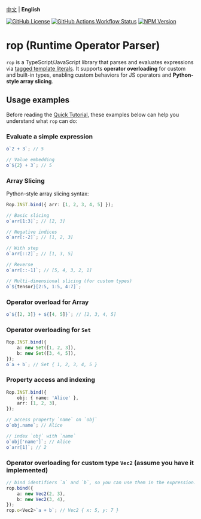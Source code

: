 [中文](./README.zh.md) | **English**

[![GitHub License](https://img.shields.io/github/license/Leawind/rop?color=%2377f)](https://github.com/Leawind/rop)
[![GitHub Actions Workflow Status](https://img.shields.io/github/actions/workflow/status/Leawind/rop/ci.yml?branch=main&logo=github-actions&label=test)](https://github.com/Leawind/rop/actions/workflows/ci.yml)
[![NPM Version](https://img.shields.io/npm/v/@leawind/rop?color=bc3433)](https://www.npmjs.com/package/@leawind/rop)

# rop (Runtime Operator Parser)

`rop` is a TypeScript/JavaScript library that parses and evaluates expressions via [tagged template literals](https://developer.mozilla.org/en-US/docs/Web/JavaScript/Reference/Template_literals#tagged_templates). It supports **operator overloading** for custom and built-in types, enabling custom behaviors for JS operators and **Python-style array slicing**.

## Usage examples

Before reading the [Quick Tutorial](./test/quick-tutorial.test.ts), these examples below can help you understand what `rop` can do:

### Evaluate a simple expression

```ts
o`2 + 3`; // 5

// Value embedding
o`${2} + 3`; // 5
```

### Array Slicing

Python-style array slicing syntax:

```ts
Rop.INST.bind({ arr: [1, 2, 3, 4, 5] });

// Basic slicing
o`arr[1:3]`; // [2, 3]

// Negative indices
o`arr[:-2]`; // [1, 2, 3]

// With step
o`arr[::2]`; // [1, 3, 5]

// Reverse
o`arr[::-1]`; // [5, 4, 3, 2, 1]

// Multi-dimensional slicing (for custom types)
o`${tensor}[2:5, 1:5, 4:7]`;
```

### Operator overload for Array

```ts
o`${[2, 3]} + ${[4, 5]}`; // [2, 3, 4, 5]
```

### Operator overloading for `Set`

```ts
Rop.INST.bind({
	a: new Set([1, 2, 3]),
	b: new Set([3, 4, 5]),
});
o`a + b`; // Set { 1, 2, 3, 4, 5 }
```

### Property access and indexing

```ts
Rop.INST.bind({
	obj: { name: 'Alice' },
	arr: [1, 2, 3],
});

// access property `name` on `obj`
o`obj.name`; // Alice

// index `obj` with `name`
o`obj['name']`; // Alice
o`arr[1]`; // 2
```

### Operator overloading for custom type `Vec2` (assume you have it implemented)

```ts
// bind identifiers `a` and `b`, so you can use them in the expression.
rop.bind({
	a: new Vec2(2, 3),
	b: new Vec2(3, 4),
});
rop.o<Vec2>`a + b`; // Vec2 { x: 5, y: 7 }
```
